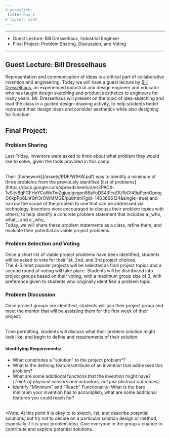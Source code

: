 ```yaml
---
# permalink: 
 title: Day 1
# layout: wide
---
```


-------------------
- Guest Lecture: Bill Dresselhaus, Industrial Engineer
- Final Project: Problem Sharing, Discussion, and Voting

-------------------

## Guest Lecture: Bill Dresselhaus

Representation and communication of ideas is a critical part of collaborative invention and engineering.
Today we will have a guest lecture by [Bill Dresselhaus](http://billdresselhaus.fatcow.com/dgi/), an experienced industrial and design engineer and educator who has taught design sketching and product aesthetics to engineers for many years. Mr. Dresselhaus will present on the topic of idea-sketching and lead the class in a guided design-drawing activity, to help students better represent their design ideas and consider aesthetics while also designing for function. 

## Final Project:

### Problem Sharing

Last Friday, Inventors were asked to think about what problem they would like to solve, given the tools provided in this camp. 

<br>
Their [homework](/assets/PDF/W1HW.pdf) was to identify a minimum of three problems from the previously identified [list of problems](https://docs.google.com/spreadsheets/d/e/2PACX-1vSitv8qFGFHnYCoWoTmZgjuqIgvgpn86aYoDS4iPcqOUfbOI49pPcmOpmgO6kpPp6LnfGfr3rOWMMGE/pubhtml?gid=1403666124&single=true)  and narrow the scope of the problem to one that can be addressed via technology. Inventors were encouraged to discuss their problem topics with others, to help identify a concrete problem statement that includes a _who, what,_ and a _why_

<br>
Today, we will share these problem statements as a class, refine them, and evaluate their potential as viable project problems. 

### Problem Selection and Voting

Once a short list of viable project problems have been identified, students will be asked to vote for their 1st, 2nd, and 3rd project choices.
<br>
The 4-5 most popular projects will be selected as final project topics and a second round of voting will take place. Students will be distributed into project groups based on their voting, with a maximum group size of 3, with preference given to students who originally identified a problem topic.

### Problem Discussion

Once project groups are identified, students will join their project group and meet the mentor that will be assisting them for the first week of their project. 

<br> 
Time permitting, students will discuss what their problem solution might look like, and begin to define and requirements of their solution.

#### Identifying Requirements: 
- What constitutes a "solution" to the project problem*?
- What is the defining feature/attribute of an invention that addresses this problem?
- What are some additional functions that the invention might have? (_Think of physical sensors and actuators, not just abstract outcomes_).
- Identify "Minimum" and "Reach" Functionality: What is the bare minimum your invention has to accomplish, what are some additional features you could reach for?

<br> _*Note:_ At this point it is okay to to sketch, list, and describe potential solutions, but try not to decide on a particular solution design or method, especially if it is your problem idea. Give everyone in the group a chance to contribute and explore potential solutions. 
















